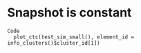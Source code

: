 # Snapshot is constant

    Code
      plot_ctc(test_sim_small(), element_id = info_clusters()$cluster_id[1])

